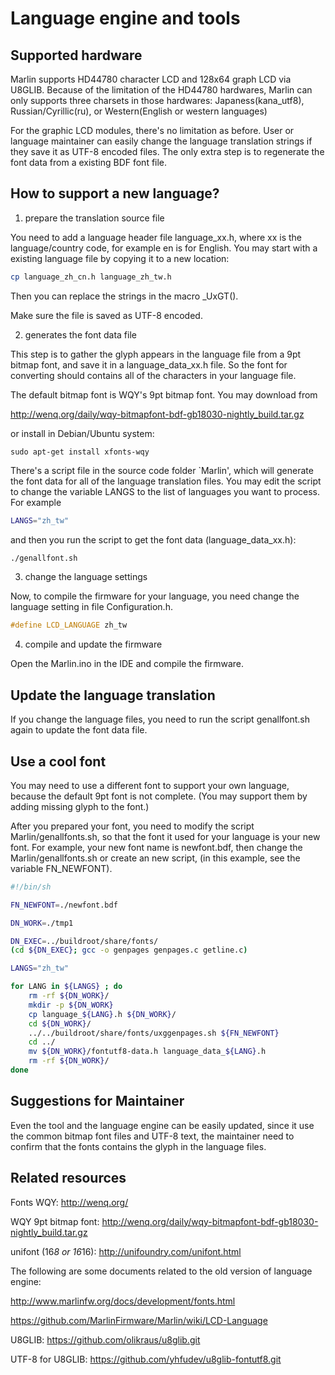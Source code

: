 
Language engine and tools
=========================

Supported hardware
------------------

Marlin supports HD44780 character LCD and 128x64 graph LCD via U8GLIB.
Because of the limitation of the HD44780 hardwares, Marlin can only supports three charsets in those hardwares:
Japaness(kana_utf8), Russian/Cyrillic(ru), or Western(English or western languages)

For the graphic LCD modules, there's no limitation as before. User or language maintainer can easily
change the language translation strings if they save it as UTF-8 encoded files. The only extra step is
to regenerate the font data from a existing BDF font file.


How to support a new language?
------------------------------
1. prepare the translation source file

You need to add a language header file language_xx.h,
where xx is the language/country code, for example en is for English.
You may start with a existing language file by copying it to a new location:

```bash
cp language_zh_cn.h language_zh_tw.h
```

Then you can replace the strings in the macro _UxGT().

Make sure the file is saved as UTF-8 encoded.


2. generates the font data file

This step is to gather the glyph appears in the language file from a 9pt bitmap font,
and save it in a language_data_xx.h file. So the font for converting should contains all
of the characters in your language file.

The default bitmap font is WQY's 9pt bitmap font. You may download from

http://wenq.org/daily/wqy-bitmapfont-bdf-gb18030-nightly_build.tar.gz

or install in Debian/Ubuntu system:

```
sudo apt-get install xfonts-wqy
```


There's a script file in the source code folder `Marlin', which will generate the font data for
all of the language translation files. You may edit the script to change the variable
LANGS to the list of languages you want to process. For example

```bash
LANGS="zh_tw"
```

and then you run the script to get the font data (language_data_xx.h):

```bash
./genallfont.sh
```

3. change the language settings

Now, to compile the firmware for your language, you need change the
language setting in file Configuration.h.

```cpp
#define LCD_LANGUAGE zh_tw
```

4. compile and update the firmware

Open the Marlin.ino in the IDE and compile the firmware.


Update the language translation
-------------------------------
If you change the language files, you need to run the script genallfont.sh
again to update the font data file.


Use a cool font
---------------
You may need to use a different font to support your own language,
because the default 9pt font is not complete.
(You may support them by adding missing glyph to the font.)

After you prepared your font, you need to modify the script Marlin/genallfonts.sh,
so that the font it used for your language is your new font. For example, your
new font name is newfont.bdf, then change the Marlin/genallfonts.sh or create an
new script, (in this example, see the variable FN_NEWFONT).

```sh
#!/bin/sh

FN_NEWFONT=./newfont.bdf

DN_WORK=./tmp1

DN_EXEC=../buildroot/share/fonts/
(cd ${DN_EXEC}; gcc -o genpages genpages.c getline.c)

LANGS="zh_tw"

for LANG in ${LANGS} ; do
    rm -rf ${DN_WORK}/
    mkdir -p ${DN_WORK}
    cp language_${LANG}.h ${DN_WORK}/
    cd ${DN_WORK}/
    ../../buildroot/share/fonts/uxggenpages.sh ${FN_NEWFONT}
    cd ../
    mv ${DN_WORK}/fontutf8-data.h language_data_${LANG}.h
    rm -rf ${DN_WORK}/
done

```

Suggestions for Maintainer
--------------------------
Even the tool and the language engine can be easily updated,
since it use the common bitmap font files and UTF-8 text,
the maintainer need to confirm that the fonts contains the glyph
in the language files.


Related resources
-----------------

Fonts
WQY: http://wenq.org/

WQY 9pt bitmap font: http://wenq.org/daily/wqy-bitmapfont-bdf-gb18030-nightly_build.tar.gz

unifont (16*8 or 16*16): http://unifoundry.com/unifont.html


The following are some documents related to the old version of language engine:

http://www.marlinfw.org/docs/development/fonts.html

https://github.com/MarlinFirmware/Marlin/wiki/LCD-Language

U8GLIB: https://github.com/olikraus/u8glib.git

UTF-8 for U8GLIB: https://github.com/yhfudev/u8glib-fontutf8.git
